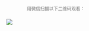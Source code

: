 <p style="font-size:12px;text-align:center;color:#777;">     用微信扫描以下二维码观看：</p>
<div style="width:260px;height:248px;margin:20px auto;">
  <img style='display:block;' src='http://www.web-jackiee.com/templets/blog/demo/publicImage/outFood/encode.png'/>
</div>
